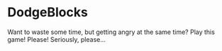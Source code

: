 # DodgeBlocks
Want to waste some time, but getting angry at the same time? Play this game! Please! Seriously, please...
